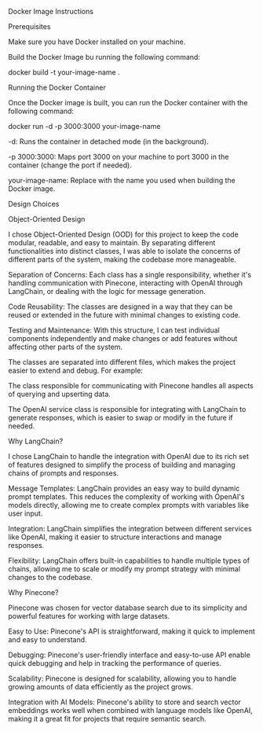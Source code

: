Docker Image Instructions

Prerequisites

Make sure you have Docker installed on your machine.

Build the Docker Image bu running the following command:

docker build -t your-image-name .

Running the Docker Container

Once the Docker image is built, you can run the Docker container with the following command:

docker run -d -p 3000:3000 your-image-name

-d: Runs the container in detached mode (in the background).

-p 3000:3000: Maps port 3000 on your machine to port 3000 in the container (change the port if needed).

your-image-name: Replace with the name you used when building the Docker image.

Design Choices

Object-Oriented Design

I chose Object-Oriented Design (OOD) for this project to keep the code modular, readable, and easy to maintain. By separating different functionalities into distinct classes, I was able to isolate the concerns of different parts of the system, making the codebase more manageable.

Separation of Concerns: Each class has a single responsibility, whether it's handling communication with Pinecone, interacting with OpenAI through LangChain, or dealing with the logic for message generation.

Code Reusability: The classes are designed in a way that they can be reused or extended in the future with minimal changes to existing code.

Testing and Maintenance: With this structure, I can test individual components independently and make changes or add features without affecting other parts of the system.

The classes are separated into different files, which makes the project easier to extend and debug. For example:

The class responsible for communicating with Pinecone handles all aspects of querying and upserting data.

The OpenAI service class is responsible for integrating with LangChain to generate responses, which is easier to swap or modify in the future if needed.

Why LangChain?

I chose LangChain to handle the integration with OpenAI due to its rich set of features designed to simplify the process of building and managing chains of prompts and responses.

Message Templates: LangChain provides an easy way to build dynamic prompt templates. This reduces the complexity of working with OpenAI's models directly, allowing me to create complex prompts with variables like user input.

Integration: LangChain simplifies the integration between different services like OpenAI, making it easier to structure interactions and manage responses.

Flexibility: LangChain offers built-in capabilities to handle multiple types of chains, allowing me to scale or modify my prompt strategy with minimal changes to the codebase.

Why Pinecone?

Pinecone was chosen for vector database search due to its simplicity and powerful features for working with large datasets.

Easy to Use: Pinecone's API is straightforward, making it quick to implement and easy to understand.

Debugging: Pinecone's user-friendly interface and easy-to-use API enable quick debugging and help in tracking the performance of queries.

Scalability: Pinecone is designed for scalability, allowing you to handle growing amounts of data efficiently as the project grows.

Integration with AI Models: Pinecone's ability to store and search vector embeddings works well when combined with language models like OpenAI, making it a great fit for projects that require semantic search.

